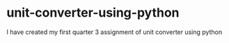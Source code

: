 # unit-converter-using-python
I have created my first quarter 3 assignment of unit converter using python
